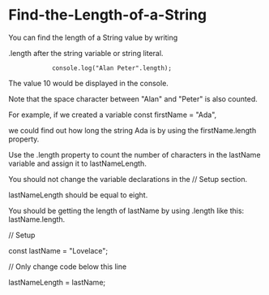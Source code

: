 # Find-the-Length-of-a-String

You can find the length of a String value by writing 

.length after the string variable or string literal.

                console.log("Alan Peter".length);
                
The value 10 would be displayed in the console.

Note that the space character between "Alan" and "Peter" is also counted.

For example, if we created a variable const firstName = "Ada", 

we could find out how long the string Ada is by using the firstName.length property.

Use the .length property to count the number of characters in the lastName variable and assign it to lastNameLength.

You should not change the variable declarations in the // Setup section.

lastNameLength should be equal to eight.

You should be getting the length of lastName by using .length like this: lastName.length.

// Setup

const lastName = "Lovelace";

// Only change code below this line

lastNameLength = lastName;

